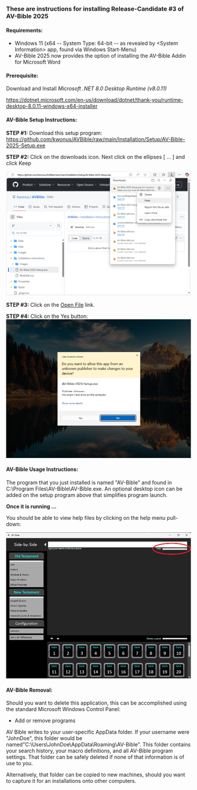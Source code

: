 ### These are instructions for installing Release-Candidate #3 of AV-Bible 2025

#### Requirements:

- Windows 11 (x64 -- System Type: 64-bit -- as revealed by \<System Information\> app, found via Windows Start-Menu)
- AV-Bible 2025 now provides the option of installing the AV-Bible Addin for Microsoft Word

#### Prerequisite:

Download and Install *Microsoft .NET 8.0 Desktop Runtime (v8.0.11)*

https://dotnet.microsoft.com/en-us/download/dotnet/thank-you/runtime-desktop-8.0.11-windows-x64-installer

#### AV-Bible Setup Instructions:

**STEP #1:**  Download this setup program:<br/>
https://github.com/kwonus/AVBible/raw/main/Installation/Setup/AV-Bible-2025-Setup.exe

**STEP #2:**  Click on the downloads icon. Next click on the ellipses [ ... ] and click Keep

![Screen-Shot](./images/AV-Bible-2025-Keep.png)

**STEP #3:**  Click on the <u>Open File</u> link.

**STEP #4:**  Click on the Yes button:
![Screen-Shot](./images/AV-Bible-2025-Yes.png)



#### AV-Bible Usage Instructions:

The program that you just installed is named "AV-Bible" and found in C:\Program Files\AV-Bible\AV-Bible.exe. An optional desktop icon can be added on the setup program above that simplifies program launch.

**Once it is running ...**

You should be able to view help files by clicking on the help menu pull-down:

![Screen-Shot](./images/avbible-help.png)



#### AV-Bible Removal:

Should you want to delete this application, this can be accomplished using the standard Microsoft Windows Control Panel:

- Add or remove programs

AV Bible writes to your user-specific AppData folder. If your username were "JohnDoe", this folder would be named"C:\Users\JohnDoe\AppData\Roaming\AV-Bible". This folder contains your search history, your macro definitions, and all AV-Bible program settings. That folder can be safely deleted if none of that information is of use to you.

Alternatively, that folder can be copied to new machines, should you want to capture it for an installations onto other computers.
